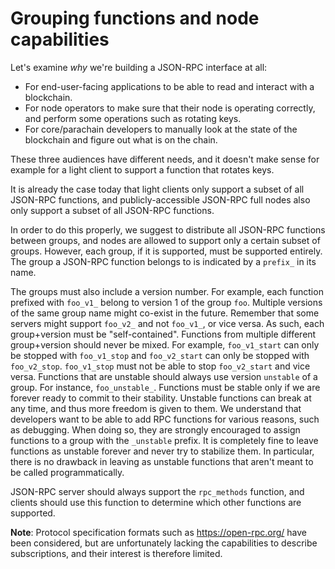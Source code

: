 # Grouping functions and node capabilities

Let's examine *why* we're building a JSON-RPC interface at all:

- For end-user-facing applications to be able to read and interact with a blockchain.
- For node operators to make sure that their node is operating correctly, and perform some operations such as rotating keys.
- For core/parachain developers to manually look at the state of the blockchain and figure out what is on the chain.

These three audiences have different needs, and it doesn't make sense for example for a light client to support a function that rotates keys.

It is already the case today that light clients only support a subset of all JSON-RPC functions, and publicly-accessible JSON-RPC full nodes also only support a subset of all JSON-RPC functions.

In order to do this properly, we suggest to distribute all JSON-RPC functions between groups, and nodes are allowed to support only a certain subset of groups. However, each group, if it is supported, must be supported entirely. The group a JSON-RPC function belongs to is indicated by a `prefix_` in its name.

The groups must also include a version number. For example, each function prefixed with `foo_v1_` belong to version 1 of the group `foo`. Multiple versions of the same group name might co-exist in the future. Remember that some servers might support `foo_v2_` and not `foo_v1_`, or vice versa. As such, each group+version must be "self-contained".
Functions from multiple different group+version should never be mixed. For example, `foo_v1_start` can only be stopped with `foo_v1_stop` and `foo_v2_start` can only be stopped with `foo_v2_stop`. `foo_v1_stop` must not be able to stop `foo_v2_start` and vice versa.
Functions that are unstable should always use version `unstable` of a group. For instance, `foo_unstable_`. Functions must be stable only if we are forever ready to commit to their stability. Unstable functions can break at any time, and thus more freedom is given to them.
We understand that developers want to be able to add RPC functions for various reasons, such as debugging. When doing so, they are strongly encouraged to assign functions to a group with the `_unstable` prefix.
It is completely fine to leave functions as unstable forever and never try to stabilize them. In particular, there is no drawback in leaving as unstable functions that aren't meant to be called programmatically.

JSON-RPC server should always support the `rpc_methods` function, and clients should use this function to determine which other functions are supported.

**Note**: Protocol specification formats such as https://open-rpc.org/ have been considered, but are unfortunately lacking the capabilities to describe subscriptions, and their interest is therefore limited.

